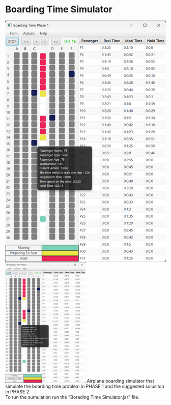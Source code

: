 # Boarding Time Simulator
  ![Example](https://github.com/witcherxz/Boarding-Time-Simulator/blob/main/Sim_sample.png) 
  <img src="https://github.com/witcherxz/Boarding-Time-Simulator/blob/main/Sim_sample.png"  width="50%" height="50%">
  Airplane boarding simulator that simulate the boarding time problem in PHASE 1 and the suggested solusiton in PHASE 2.
  <br />
  To run the sumulation run the "Borading Time Simulator.jar" file.
